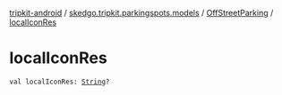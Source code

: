 [tripkit-android](../../index.md) / [skedgo.tripkit.parkingspots.models](../index.md) / [OffStreetParking](index.md) / [localIconRes](./local-icon-res.md)

# localIconRes

`val localIconRes: `[`String`](https://kotlinlang.org/api/latest/jvm/stdlib/kotlin/-string/index.html)`?`